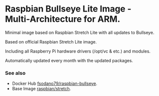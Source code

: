 # Raspbian Bullseye Lite Image - Multi-Architecture for ARM.

Minimal image based on Raspbian Stretch Lite with all updates to Bullseye.

Based on official Raspbian Stretch Lite image.

Including all Raspberry Pi hardware drivers (/opt/vc & etc.) and modules.

Automatically updated every month with the updated packages.

### See also

* Docker Hub [fsodano79/raspbian-bullseye](https://hub.docker.com/r/fsodano79/raspbian-bullseye).
* Base Image [raspbian/stretch](https://hub.docker.com/r/raspbian/stretch).
